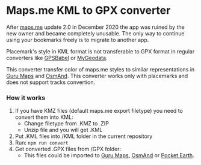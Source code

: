 # Maps.me KML to GPX converter

After [maps.me](https://maps.me) update 2.0 in December 2020 the app was ruined by the new owner and became completely unusable. The only way to continue using your bookmarks freely is to migrate to another app.

Placemark's style in KML format is not transferable to GPX format in regular converters like [GPSBabel](https://www.gpsbabel.org) or [MyGeodata](https://mygeodata.cloud/converter/kml-to-gpx).

This converter transfer color of maps.me styles to similar representations in [Guru Maps](https://gurumaps.app) and [OsmAnd](https://osmand.net). This converter works only with placemarks and does not support tracks convertion.

### How it works

1. If you have KMZ files (default maps.me export filetype) you need to convert them into KML:
    - Change filetype from .KMZ to .ZIP
    - Unzip file and you will get .KML
2. Put .KML files into /KML folder in the current repository
3. Run: `npm run convert`
4. Get converted .GPX files from /GPX folder:
    - This files could be imported to [Guru Maps](https://gurumaps.app), [OsmAnd](https://osmand.net) or [Pocket Earth](https://pocketearth.com).
